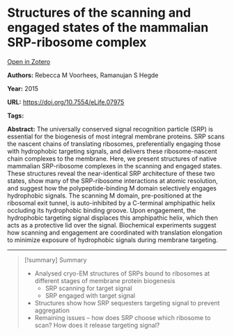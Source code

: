 # Structures of the scanning and engaged states of the mammalian SRP-ribosome complex
[Open in Zotero](zotero://select/items/@VoorheesHegde_2015)

**Authors:** Rebecca M Voorhees, Ramanujan S Hegde

**Year:** 2015

**URL:** https://doi.org/10.7554/eLife.07975

**Tags:**

**Abstract:** The universally conserved signal recognition particle (SRP) is essential for the biogenesis of most integral membrane proteins. SRP scans the nascent chains of translating ribosomes, preferentially engaging those with hydrophobic targeting signals, and delivers these ribosome-nascent chain complexes to the membrane. Here, we present structures of native mammalian SRP-ribosome complexes in the scanning and engaged states. These structures reveal the near-identical SRP architecture of these two states, show many of the SRP-ribosome interactions at atomic resolution, and suggest how the polypeptide-binding M domain selectively engages hydrophobic signals. The scanning M domain, pre-positioned at the ribosomal exit tunnel, is auto-inhibited by a C-terminal amphipathic helix occluding its hydrophobic binding groove. Upon engagement, the hydrophobic targeting signal displaces this amphipathic helix, which then acts as a protective lid over the signal. Biochemical experiments suggest how scanning and engagement are coordinated with translation elongation to minimize exposure of hydrophobic signals during membrane targeting.

---

> [!summary] Summary
> - Analysed cryo-EM structures of SRPs bound to ribosomes at different stages of membrane protein biogenesis 
> 	- SRP scanning for target signal 
> 	- SRP engaged with target signal 
> - Structures show how SRP sequesters targeting signal to prevent aggregation 
> - Remaining issues – how does SRP choose which ribosome to scan? How does it release targeting signal? 


